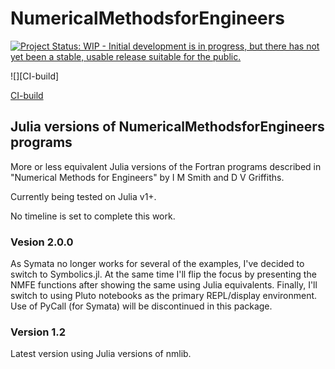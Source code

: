 # NumericalMethodsforEngineers

[![Project Status: WIP - Initial development is in progress, but there has not yet been a stable, usable release suitable for the public.](http://www.repostatus.org/badges/latest/wip.svg)](http://www.repostatus.org/#wip)

![][CI-build]

[CI-build](https://github.com/PtFEM/NumericalMethodsforEngineers.jl/workflows/CI/badge.svg?branch=master)

## Julia versions of NumericalMethodsforEngineers programs

More or less equivalent Julia versions of the Fortran programs described in "Numerical Methods for Engineers" by I M Smith and D V Griffiths.

Currently being tested on Julia v1+.

No timeline is set to complete this work.

### Vesion 2.0.0

As Symata no longer works for several of the examples, I've decided to switch to Symbolics.jl. At the same time I'll flip the focus by presenting the NMFE functions after showing the same using Julia equivalents. Finally, I'll switch to using Pluto notebooks as the primary REPL/display environment. Use of PyCall (for Symata) will be discontinued in this package.

### Version 1.2

Latest version using Julia versions of nmlib.
